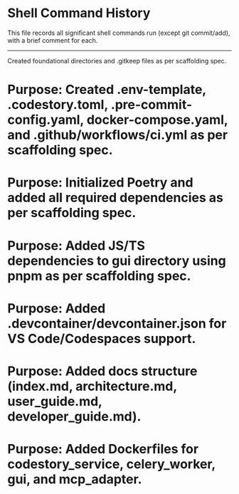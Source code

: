 # Shell Command History

This file records all significant shell commands run (except git commit/add), with a brief comment for each.

---
Created foundational directories and .gitkeep files as per scaffolding spec.
# Purpose: Created .env-template, .codestory.toml, .pre-commit-config.yaml, docker-compose.yaml, and .github/workflows/ci.yml as per scaffolding spec.
# Purpose: Initialized Poetry and added all required dependencies as per scaffolding spec.
# Purpose: Added JS/TS dependencies to gui directory using pnpm as per scaffolding spec.
# Purpose: Added .devcontainer/devcontainer.json for VS Code/Codespaces support.
# Purpose: Added docs structure (index.md, architecture.md, user_guide.md, developer_guide.md).
# Purpose: Added Dockerfiles for codestory_service, celery_worker, gui, and mcp_adapter.
